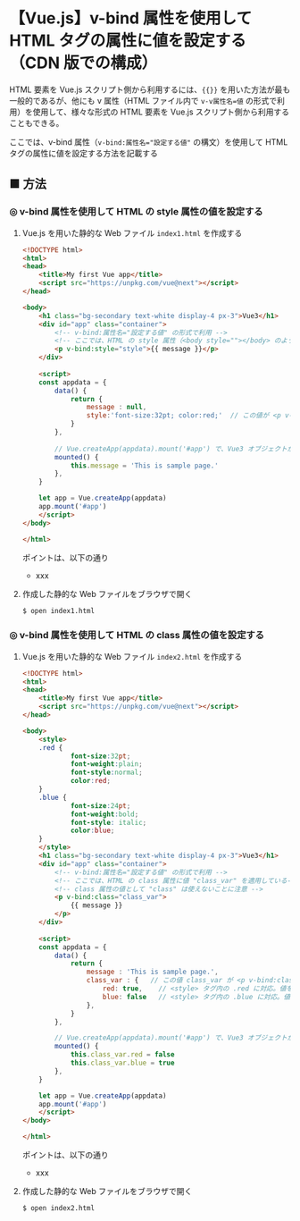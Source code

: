 # 【Vue.js】v-bind 属性を使用して HTML タグの属性に値を設定する（CDN 版での構成）

HTML 要素を Vue.js スクリプト側から利用するには、`{{}}` を用いた方法が最も一般的であるが、他にも v 属性（HTML ファイル内で `v-v属性名=値` の形式で利用）を使用して、様々な形式の HTML 要素を Vue.js スクリプト側から利用することもできる。

ここでは、v-bind 属性（`v-bind:属性名="設定する値"` の構文）を使用して HTML タグの属性に値を設定する方法を記載する

## ■ 方法

### ◎ v-bind 属性を使用して HTML の style 属性の値を設定する

1. Vue.js を用いた静的な Web ファイル `index1.html` を作成する
	```html
	<!DOCTYPE html>
	<html>
	<head>
		<title>My first Vue app</title>
		<script src="https://unpkg.com/vue@next"></script>
	</head>

	<body>
		<h1 class="bg-secondary text-white display-4 px-3">Vue3</h1>
		<div id="app" class="container">
			<!-- v-bind:属性名="設定する値" の形式で利用 -->
			<!-- ここでは、HTML の style 属性（<body style=""></body> のようにタグ内で使用される）に値 "style" を適用している-->
			<p v-bind:style="style">{{ message }}</p>
		</div>
		
		<script>
		const appdata = {
			data() {
				return {
					message : null,
					style:'font-size:32pt; color:red;'	// この値が <p v-bind:style="style"> で定義した　style 属性の値 "style" に置き換えられる
				}
			},
			
			// Vue.createApp(appdata).mount('#app') で、Vue3 オブジェクトが Web ページに組み込まれたときに呼び出されるコールバック関数
			mounted() {
				this.message = 'This is sample page.'
			},
		}

		let app = Vue.createApp(appdata)
		app.mount('#app')
		</script>
	</body>

	</html>
	```

	ポイントは、以下の通り

	- xxx

1. 作成した静的な Web ファイルをブラウザで開く
	```sh
	$ open index1.html
	```

### ◎ v-bind 属性を使用して HTML の class 属性の値を設定する

1. Vue.js を用いた静的な Web ファイル `index2.html` を作成する
	```html
	<!DOCTYPE html>
	<html>
	<head>
		<title>My first Vue app</title>
		<script src="https://unpkg.com/vue@next"></script>
	</head>

	<body>
		<style>
		.red {
				font-size:32pt;
				font-weight:plain;
				font-style:normal;
				color:red;
		}
		.blue {
				font-size:24pt;
				font-weight:bold;
				font-style: italic;
				color:blue;
		}
		</style>
		<h1 class="bg-secondary text-white display-4 px-3">Vue3</h1>
		<div id="app" class="container">
			<!-- v-bind:属性名="設定する値" の形式で利用 -->
			<!-- ここでは、HTML の class 属性に値 "class_var" を適用している-->
			<!-- class 属性の値として "class" は使えないことに注意 -->
			<p v-bind:class="class_var">
				{{ message }}
			</p>
		</div>
		
		<script>
		const appdata = {
			data() {
				return {
					message : 'This is sample page.',
					class_var : {   // この値 class_var が <p v-bind:class="class_var"> で定義した　class 属性の値 "class_var" に置き換えられる
						red: true,    // <style> タグ内の .red に対応。値を true, flase で設定することで、対象 style の ON/OFF ができる
						blue: false   // <style> タグ内の .blue に対応。値を true, flase で設定することで、対象 style の ON/OFF ができる
					},
				}
			},

			// Vue.createApp(appdata).mount('#app') で、Vue3 オブジェクトが Web ページに組み込まれたときに呼び出されるコールバック関数
			mounted() {
				this.class_var.red = false
				this.class_var.blue = true
			},
		}

		let app = Vue.createApp(appdata)
		app.mount('#app')
		</script>
	</body>

	</html>
	```

	ポイントは、以下の通り

	- xxx

1. 作成した静的な Web ファイルをブラウザで開く
	```sh
	$ open index2.html
	```

